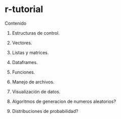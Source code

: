 # r-tutorial

Contenido

1. Estructuras de control.

2. Vectores.

3. Listas y matrices.

4. Dataframes.

5. Funciones.

6. Manejo de archivos.

7. Visualización de datos.

8. Algoritmos de generacion de numeros aleatorios?

9. Distribuciones de probabilidad?


